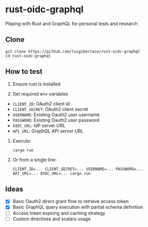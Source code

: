 # rust-oidc-graphql
Playing with Rust and GraphQL for personal tests and research

## Clone

```shell
git clone https://github.com/luigibertaco/rust-oidc-graphql
cd rust-oidc-graphql
```

## How to test

1. Ensure rust is installed

1. Set required env variables
  - `CLIENT_ID`: OAuth2 client id
  - `CLIENT_SECRET`: OAuth2 client secret
  - `USERNAME`: Existing Oauth2 user username
  - `PASSWORD`: Existing Oauth2 user password
  - `OIDC_URL`: IdP server URL
  - `API_URL`: GraphQL API server URL

1. Execute:

    ```shell
    cargo run
    ```
1. Or from a single line:

    ```shell
    CLIENT_ID=... CLIENT_SECRET=... USERNAME=... PASSWORD=... API_URL=... OIDC_URL=... cargo run
    ```

## Ideas

- [x] Basic Oauth2 direct grant flow to retrieve access token
- [x] Basic GraphQL query execution with partial schema definition
- [ ] Access token expiring and caching strategy
- [ ] Custom directives and scalars usage
